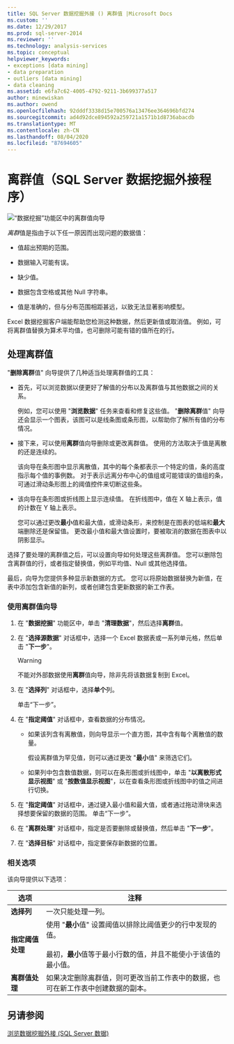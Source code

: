 ```yaml
---
title: SQL Server 数据挖掘外接 () 离群值 |Microsoft Docs
ms.custom: ''
ms.date: 12/29/2017
ms.prod: sql-server-2014
ms.reviewer: ''
ms.technology: analysis-services
ms.topic: conceptual
helpviewer_keywords:
- exceptions [data mining]
- data preparation
- outliers [data mining]
- data cleaning
ms.assetid: e6fa7c62-4005-4792-9211-3b699377a517
author: minewiskan
ms.author: owend
ms.openlocfilehash: 92dddf3338d15e700576a13476ee364696bfd274
ms.sourcegitcommit: ad4d92dce894592a259721a1571b1d8736abacdb
ms.translationtype: MT
ms.contentlocale: zh-CN
ms.lasthandoff: 08/04/2020
ms.locfileid: "87694605"
---
```

# <a name="outliers-sql-server-data-mining-add-ins"></a>离群值（SQL Server 数据挖掘外接程序）
  ![“数据挖掘”功能区中的离群值向导](media/dmc-outliers.gif "“数据挖掘”功能区中的离群值向导")  
  
 *离群*值是指由于以下任一原因而出现问题的数据值：  
  
-   值超出预期的范围。  
  
-   数据输入可能有误。  
  
-   缺少值。  
  
-   数据包含空格或其他 Null 字符串。  
  
-   值是准确的，但与分布范围相距甚远，以致无法显著影响模型。  
  
 Excel 数据挖掘客户端能帮助您检测这种数据，然后更新值或取消值。 例如，可将离群值替换为算术平均值，也可删除可能有错的值所在的行。  
  
## <a name="handling-outliers"></a>处理离群值  
 "**删除离群**值" 向导提供了几种适当处理离群值的工具：  
  
-   首先，可以浏览数据以便更好了解值的分布以及离群值与其他数据之间的关系。  
  
     例如，您可以使用 "**浏览数据**" 任务来查看和修复这些值。 "**删除离群**值" 向导还会显示一个图表，该图可以是线条图或条形图，以帮助你了解所有值的分布情况。  
  
-   接下来，可以使用**离群**值向导删除或更改离群值。 使用的方法取决于值是离散的还是连续的。  
  
     该向导在条形图中显示离散值，其中的每个条都表示一个特定的值，条的高度指示每个值的事例数。 对于表示远离分布中心的值组或可能错误的值组的条，可通过滑动条形图上的阈值控件来切断这些条。  
  
-   该向导在条形图或折线图上显示连续值。 在折线图中，值在 X 轴上表示，值的计数在 Y 轴上表示。  
  
     您可以通过更改**最小**值和最大值，或滑动条形，来控制是在图表的低端和**最大**端删除还是保留值。 更改最小值和最大值设置时，要被取消的数据在图表中以阴影显示。  
  
 选择了要处理的离群值之后，可以设置向导如何处理这些离群值。 您可以删除包含离群值的行，或者指定替换值，例如平均值、Null 或其他选择值。  
  
 最后，向导为您提供多种显示新数据的方式。 您可以将原始数据替换为新值，在表中添加包含新值的新列，或者创建包含更新数据的新工作表。  
  
### <a name="using-the-outlier-wizard"></a>使用离群值向导  
  
1.  在 "**数据挖掘**" 功能区中，单击 "**清理数据**"，然后选择**离群**值。  
  
2.  在 "**选择源数据**" 对话框中，选择一个 Excel 数据表或一系列单元格，然后单击 "**下一步**"。  
  
    > [!WARNING]  
    >  不能对外部数据使用**离群**值向导，除非先将该数据复制到 Excel。  
  
3.  在 "**选择列**" 对话框中，选择**单个**列。  
  
     单击“下一步”。  
  
4.  在 "**指定阈值**" 对话框中，查看数据的分布情况。  
  
    -   如果该列含有离散值，则向导显示一个直方图，其中含有每个离散值的数量。  
  
         假设离群值为罕见值，则可以通过更改 "**最小**值" 来筛选它们。  
  
    -   如果列中包含数值数据，则可以在条形图或折线图中，单击 "**以离散形式显示视图**" 或 "**按数值显示视图**"，以在查看条形图或折线图中的值之间进行切换。  
  
5.  在 "**指定阈值**" 对话框中，通过键入最小值和最大值，或者通过拖动滑块来选择想要保留的数据的范围。 单击“下一步”。  
  
6.  在 "**离群处理**" 对话框中，指定是否要删除或替换值，然后单击 "**下一步**"。  
  
7.  在 "**选择目标**" 对话框中，指定要保存新数据的位置。  
  
### <a name="related-options"></a>相关选项  
 该向导提供以下选项：  
  
|**选项**|**注释**|  
|-----------------|-----------------|  
|**选择列**|一次只能处理一列。|  
|**指定阈值处理**|使用 "**最小**值" 设置阈值以排除比阈值更少的行中发现的值。<br /><br /> 最初，**最小**值等于最小行数的值，并且不能使小于该值的最小值。|  
|**离群值处理**|如果决定删除离群值，则可更改当前工作表中的数据，也可在新工作表中创建数据的副本。|  
  
## <a name="see-also"></a>另请参阅  
 [浏览数据挖掘外接 &#40;SQL Server 数据&#41;](explore-data-sql-server-data-mining-add-ins.md)  
  
  
